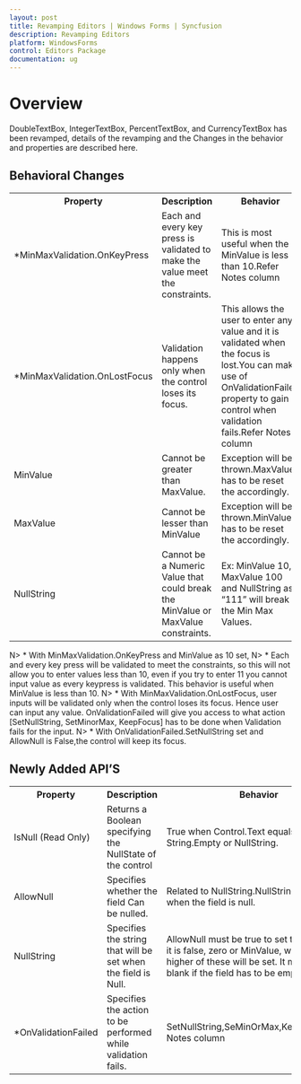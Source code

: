 ```yaml
---
layout: post
title: Revamping Editors | Windows Forms | Syncfusion
description: Revamping Editors 
platform: WindowsForms
control: Editors Package
documentation: ug
---
```


# Overview

DoubleTextBox, IntegerTextBox, PercentTextBox, and CurrencyTextBox has been revamped, details of the revamping and the Changes in the behavior and properties are described here.

## Behavioral Changes

<table>
<tr>
<th>
Property</th><th>
Description</th><th>
Behavior</th></tr>
<tr>
<td>
*MinMaxValidation.OnKeyPress</td><td>
Each and every key press is validated to make the value meet the constraints.</td><td>
This is most useful when the MinValue is less than 10.Refer Notes column</td></tr>
<tr>
<td>
*MinMaxValidation.OnLostFocus</td><td>
Validation happens only when the control loses its focus.</td><td>
This allows the user to enter any value and it is validated when the focus is lost.You can make use of OnValidationFailed property to gain control when validation fails.Refer Notes column</td></tr>
<tr>
<td>
MinValue</td><td>
Cannot be greater than MaxValue.</td><td>
Exception will be thrown.MaxValue has to be reset the accordingly.</td></tr>
<tr>
<td>
MaxValue</td><td>
Cannot be lesser than MinValue</td><td>
Exception will be thrown.MinValue  has to be reset the accordingly.</td></tr>
<tr>
<td>
NullString</td><td>
Cannot be a Numeric Value that could break the MinValue or MaxValue constraints.</td><td>
Ex: MinValue 10, MaxValue 100 and NullString as “111” will break the Min Max Values.</td></tr>
</table>

N> * With MinMaxValidation.OnKeyPress and MinValue as 10 set,
N> * Each and every key press will be validated to meet the constraints, so this will not allow you to enter values less than 10, even if you try to enter 11 you cannot input value as every keypress is validated. This behavior is useful when MinValue is less than 10. 
N> * With MinMaxValidation.OnLostFocus, user inputs will be validated only when the control loses its focus. Hence user can input any value.  OnValidationFailed will give you access to what action [SetNullString, SetMinorMax, KeepFocus] has to be done when Validation fails for the input.
N> * With OnValidationFailed.SetNullString set and AllowNull is False,the control will keep its focus. 

## Newly Added API’S

<table>
<tr>
<th>
Property</th><th>
Description</th><th>
Behavior</th></tr>
<tr>
<td>
IsNull (Read Only)</td><td>
Returns a Boolean specifying the NullState of the control</td><td>
True when Control.Text equals String.Empty or NullString.</td></tr>
<tr>
<td>
AllowNull</td><td>
Specifies whether the field Can be nulled.</td><td>
Related to NullString.NullString will be set when the field is null.</td></tr>
<tr>
<td>
NullString</td><td>
Specifies the string that will be set when the field is Null.</td><td>
AllowNull must be true to set this string . If it is false, zero or MinValue,  whichever is higher of these will be set. It must be left blank if the field has to be empty</td></tr>
<tr>
<td>
*OnValidationFailed</td><td>
Specifies the action to be performed while validation fails.</td><td>
SetNullString,SeMinOrMax,KeepFocus.refer Notes column</td></tr>
</table>

